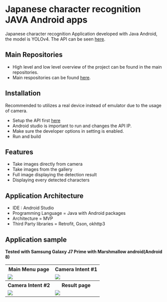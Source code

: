 # Japanese character recognition JAVA Android apps
Japanese character recognition Application developed with Java Android, the model is YOLOv4.
The API can be seen [here](https://github.com/Sekigahara/Japanese-character-recognition-YOLOv4-Flask-API).

## Main Repositories
- High level and low level overview of the project can be found in the main repositories.
- Main respositories can be found [here](https://github.com/Sekigahara/Multilabel-classification-Japanese-character-with-YOLOv4).

## Installation
Recommended to utilizes a real device instead of emulator due to the usage of camera.
- Setup the API first [here](https://github.com/Sekigahara/Japanese-character-recognition-YOLOv4-Flask-API)
- Android studio is important to run and changes the API IP.
- Make sure the developer options in setting is enabled.
- Run and build

## Features
- Take images directly from camera
- Take images from the gallery
- Full image displaying the detection result
- Displaying every detected characters

## Application Architecture
- IDE : Android Studio
- Programming Language = Java with Android packages
- Architecture = MVP
- Third Party libraries = Retrofit, Gson, okhttp3

## Application sample
<b>Tested with Samsung Galaxy J7 Prime with Marshmallow android(Android 8)</b></br>
<table style="width:100%">
  <tr>
    <th>Main Menu page</th>
    <th>Camera Intent #1</th>
  </tr>
  <tr>
    <td><img src="https://user-images.githubusercontent.com/54882818/186601541-9defcc00-3b86-4fa1-99e0-4e395e0dd3be.jpg"/></td>
    <td><img src="https://user-images.githubusercontent.com/54882818/186601708-e837e672-a19d-4533-a638-5b6c4027cf4c.jpg"/></td>
  </tr>
  <tr>
    <th>Camera Intent #2</th>
    <th>Result page</th>
  </tr>
  <tr>
    <td><img src="https://user-images.githubusercontent.com/54882818/186601731-c75212d6-d393-4d75-8bf9-647932105029.jpg"/></td>
    <td><img src="https://user-images.githubusercontent.com/54882818/186601760-b422054b-8083-45ff-bca6-0ed3b8c15cdc.jpg"/></td>
  </tr>
</table>
